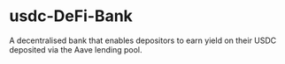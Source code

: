 # usdc-DeFi-Bank
A decentralised bank that enables depositors to earn yield on their USDC deposited via the Aave lending pool.
